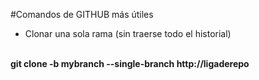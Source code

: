 #Comandos de GITHUB más útiles
- Clonar una sola rama (sin traerse todo el historial)
<br>
<b>git clone -b mybranch --single-branch http://ligaderepo</b>
